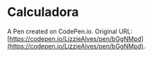 # Calculadora

A Pen created on CodePen.io. Original URL: [https://codepen.io/LizzieAlves/pen/bGgNMpd](https://codepen.io/LizzieAlves/pen/bGgNMpd).


